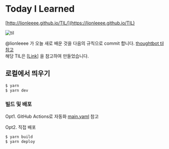 # Today I Learned

[http://lionleeee.github.io/TIL/](https://lionleeee.github.io/TIL)


![til](https://user-images.githubusercontent.com/3839771/88662649-37dd7480-d115-11ea-8e26-a56669cbfe83.gif)

@lionleeee 가 오늘 새로 배운 것을 다음의 규칙으로 commit 합니다. [thoughtbot til 참고](https://github.com/thoughtbot/til)
<br/>
해당 TIL은 [[Link](http://milooy.github.io/TIL/)] 을 참고하여 만들었습니다. 

## 로컬에서 띄우기
```bash
$ yarn
$ yarn dev
```



### 빌드 및 배포

Opt1. GitHub Actions로 자동화
[main.yaml](https://github.com/milooy/TIL/blob/master/.github/workflows/main.yml) 참고

Opt2. 직접 배포
```bash
$ yarn build
$ yarn deploy
```
